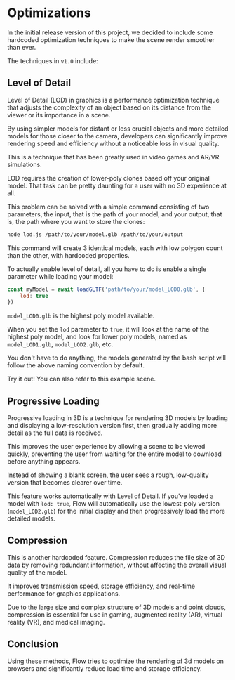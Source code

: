 # Optimizations

In the initial release version of this project, we decided to include some hardcoded optimization techniques to make the scene render smoother than ever.

The techniques in `v1.0` include:

## Level of Detail

Level of Detail (LOD) in graphics is a performance optimization technique that adjusts the complexity of an object based on its distance from the viewer or its importance in a scene. 

By using simpler models for distant or less crucial objects and more detailed models for those closer to the camera, developers can significantly improve rendering speed and efficiency without a noticeable loss in visual quality. 

This is a technique that has been greatly used in video games and AR/VR simulations.

LOD requires the creation of lower-poly clones based off your original model. That task can be pretty daunting for a user with no 3D experience at all. 

This problem can be solved with a simple command consisting of two parameters, the input, that is the path of your model, and your output, that is, the path where you want to store the clones:

``` bash
node lod.js /path/to/your/model.glb /path/to/your/output
```

This command will create 3 identical models, each with low polygon count than the other, with hardcoded properties.

To actually enable level of detail, all you have to do is enable a single parameter while loading your model:

``` javascript
const myModel = await loadGLTF('path/to/your/model_LOD0.glb', {
    lod: true
})
```
`model_LOD0.glb` is the highest poly model available.

When you set the `lod` parameter to `true`, it will look at the name of the highest poly model, and look for lower poly models, named as `model_LOD1.glb`, `model_LOD2.glb`, etc.

You don't have to do anything, the models generated by the bash script will follow the above naming convention by default.

Try it out! You can also refer to this example scene.

## Progressive Loading

Progressive loading in 3D is a technique for rendering 3D models by loading and displaying a low-resolution version first, then gradually adding more detail as the full data is received. 

This improves the user experience by allowing a scene to be viewed quickly, preventing the user from waiting for the entire model to download before anything appears. 

Instead of showing a blank screen, the user sees a rough, low-quality version that becomes clearer over time. 

This feature works automatically with Level of Detail. If you've loaded a model with `lod: true`, Flow will automatically use the lowest-poly version (`model_LOD2.glb`) for the initial display and then progressively load the more detailed models.

## Compression

This is another hardcoded feature. Compression reduces the file size of 3D data by removing redundant information, without affecting the overall visual quality of the model.

It improves transmission speed, storage efficiency, and real-time performance for graphics applications. 

Due to the large size and complex structure of 3D models and point clouds, compression is essential for use in gaming, augmented reality (AR), virtual reality (VR), and medical imaging. 

## Conclusion

Using these methods, Flow tries to optimize the rendering of 3d models on browsers and significantly reduce load time and storage efficiency.